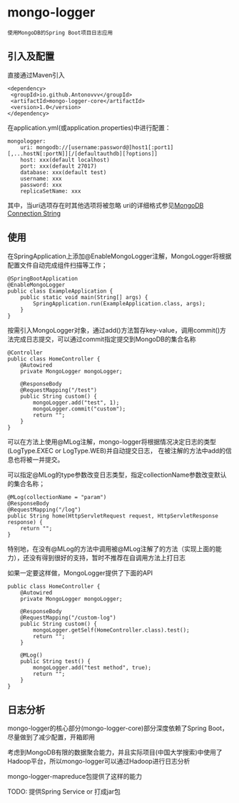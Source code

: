 mongo-logger
=
    使用MongoDB的Spring Boot项目日志应用
引入及配置
-
直接通过Maven引入
```
<dependency>
 <groupId>io.github.Antonovvv</groupId>
 <artifactId>mongo-logger-core</artifactId>
 <version>1.0</version>
</dependency>
```
在application.yml(或application.properties)中进行配置：
```
mongologger:
    uri: mongodb://[username:password@]host1[:port1][,...hostN[:portN]][/[defaultauthdb][?options]]
    host: xxx(default localhost)
    port: xxx(default 27017)
    database: xxx(default test)
    username: xxx
    password: xxx
    replicaSetName: xxx
```
其中，当uri选项存在时其他选项将被忽略
uri的详细格式参见[MongoDB Connection String](https://docs.mongodb.com/manual/reference/connection-string/#connections-connection-options)

使用
-
在SpringApplication上添加@EnableMongoLogger注解，MongoLogger将根据配置文件自动完成组件扫描等工作；
```
@SpringBootApplication
@EnableMongoLogger
public class ExampleApplication {
    public static void main(String[] args) {
        SpringApplication.run(ExampleApplication.class, args);
    }
}
```
按需引入MongoLogger对象，通过add()方法暂存key-value，调用commit()方法完成日志提交，可以通过commit指定提交到MongoDB的集合名称
```
@Controller
public class HomeController {
    @Autowired
    private MongoLogger mongoLogger;

    @ResponseBody
    @RequestMapping("/test")
    public String custom() {
        mongoLogger.add("test", 1);
        mongoLogger.commit("custom");
        return "";
    }
}
```
可以在方法上使用@MLog注解，mongo-logger将根据情况决定日志的类型(LogType.EXEC or LogType.WEB)并自动提交日志，
在被注解的方法中add的信息也将被一并提交。

可以指定@MLog的type参数改变日志类型，指定collectionName参数改变默认的集合名称；
```
@MLog(collectionName = "param")
@ResponseBody
@RequestMapping("/log")
public String home(HttpServletRequest request, HttpServletResponse response) {
    return "";
}
```
特别地，在没有@MLog的方法中调用被@MLog注解了的方法（实现上面的能力），还没有得到很好的支持，暂时不推荐在自调用方法上打日志

如果一定要这样做，MongoLogger提供了下面的API
```
public class HomeController {
    @Autowired
    private MongoLogger mongoLogger;

    @ResponseBody
    @RequestMapping("/custom-log")
    public String custom() {
        mongoLogger.getSelf(HomeController.class).test();
        return "";
    }

    @MLog()
    public String test() {
        mongoLogger.add("test method", true);
        return "";
    }
}
```

日志分析
---
mongo-logger的核心部分(mongo-logger-core)部分深度依赖了Spring Boot，尽量做到了减少配置，开箱即用

考虑到MongoDB有限的数据聚合能力，并且实际项目(中国大学搜索)中使用了Hadoop平台，所以mongo-logger可以通过Hadoop进行日志分析

mongo-logger-mapreduce包提供了这样的能力

TODO: 提供Spring Service or 打成jar包